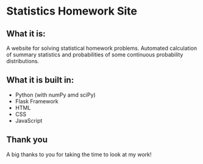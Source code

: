 # Statistics Homework Site

## What it is:

A website for solving statistical homework problems. Automated calculation of summary statistics and probabilities of some continuous probability distributions. 

## What it is built in:

* Python (with numPy amd sciPy)
* Flask Framework
* HTML
* CSS
* JavaScript

## Thank you

A big thanks to you for taking the time to look at my work!
